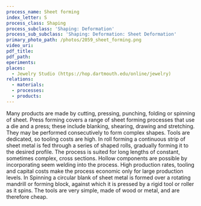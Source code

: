 ```yaml
---
process_name: Sheet forming
index_letter: S
process_class: Shaping
process_subclass: 'Shaping: Deformation'
process_sub_subclass: 'Shaping: Deformation: Sheet Deformation'
primary_photo_path: /photos/2059_sheet_forming.png
video_uri:
pdf_title:
pdf_path:
eperiments:
places:
  - Jewelry Studio (https://hop.dartmouth.edu/online/jewelry)
relations:
  - materials:
  - processes:
  - products:
---
```


Many products are made by cutting, pressing, punching, folding or spinning of sheet. Press forming covers a range of sheet forming processes that use a die and a press; these include blanking, shearing, drawing and stretching. They may be performed consecutively to form complex shapes. Tools are dedicated, so tooling costs are high. In roll forming a continuous strip of sheet metal is fed through a series of shaped rolls, gradually forming it to the desired profile. The process is suited for long lengths of constant, sometimes complex, cross sections. Hollow components are possible by incorporating seem welding into the process. High production rates, tooling and capital costs make the process economic only for large production levels. In Spinning a circular blank of sheet metal is formed over a rotating mandrill or forming block, against which it is pressed by a rigid tool or roller as it spins. The tools are very simple, made of wood or metal, and are therefore cheap.